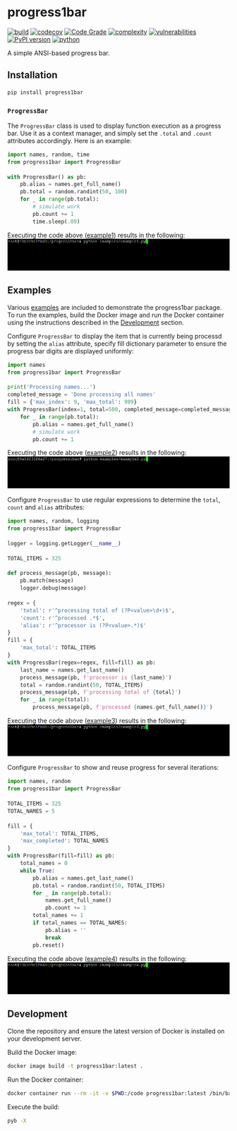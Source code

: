 # progress1bar #
[![build](https://github.com/soda480/progress1bar/actions/workflows/main.yml/badge.svg)](https://github.com/soda480/progress1bar/actions/workflows/main.yml)
[![codecov](https://codecov.io/gh/soda480/progress1bar/branch/main/graph/badge.svg?token=6zIZLnSJ0T)](https://codecov.io/gh/soda480/progress1bar)
[![Code Grade](https://www.code-inspector.com/project/25921/status/svg)](https://frontend.code-inspector.com/project/25921/dashboard)
[![complexity](https://img.shields.io/badge/complexity-Simple:%205-brightgreen)](https://radon.readthedocs.io/en/latest/api.html#module-radon.complexity)
[![vulnerabilities](https://img.shields.io/badge/vulnerabilities-None-brightgreen)](https://pypi.org/project/bandit/)
[![PyPI version](https://badge.fury.io/py/progress1bar.svg)](https://badge.fury.io/py/progress1bar)
[![python](https://img.shields.io/badge/python-3.9-teal)](https://www.python.org/downloads/)

A simple ANSI-based progress bar.

## Installation ##
```bash
pip install progress1bar
```

### `ProgressBar`

The `ProgressBar` class is used to display function execution as a progress bar. Use it as a context manager, and simply set the `.total` and `.count` attributes accordingly. Here is an example:
```python
import names, random, time
from progress1bar import ProgressBar

with ProgressBar() as pb:
    pb.alias = names.get_full_name()
    pb.total = random.randint(50, 100)
    for _ in range(pb.total):
        # simulate work
        pb.count += 1
        time.sleep(.09)
```
Executing the code above ([example1](https://github.com/soda480/progress1bar/tree/master/examples/example1.py)) results in the following:
![example](https://raw.githubusercontent.com/soda480/progress1bar/master/docs/images/example1.gif)

## Examples ##

Various [examples](https://github.com/soda480/progress1bar/tree/master/examples) are included to demonstrate the progress1bar package. To run the examples, build the Docker image and run the Docker container using the instructions described in the [Development](#development) section.

Configure `ProgressBar` to display the item that is currently being processd by setting the `alias` attribute, specify fill dictionary parameter to ensure the progress bar digits are displayed uniformly:
```python
import names
from progress1bar import ProgressBar

print('Processing names...')
completed_message = 'Done processing all names'
fill = {'max_index': 9, 'max_total': 999}
with ProgressBar(index=1, total=500, completed_message=completed_message, fill=fill, clear_alias=True) as pb:
    for _ in range(pb.total):
        pb.alias = names.get_full_name()
        # simulate work
        pb.count += 1
```
Executing the code above ([example2](https://github.com/soda480/progress1bar/tree/master/examples/example2.py)) results in the following:
![example](https://raw.githubusercontent.com/soda480/progress1bar/master/docs/images/example2.gif)

Configure `ProgressBar` to use regular expressions to determine the `total`, `count` and `alias` attributes:
```python
import names, random, logging
from progress1bar import ProgressBar

logger = logging.getLogger(__name__)

TOTAL_ITEMS = 325

def process_message(pb, message):
    pb.match(message)
    logger.debug(message)

regex = {
    'total': r'^processing total of (?P<value>\d+)$',
    'count': r'^processed .*$',
    'alias': r'^processor is (?P<value>.*)$'
}
fill = {
    'max_total': TOTAL_ITEMS
}
with ProgressBar(regex=regex, fill=fill) as pb:
    last_name = names.get_last_name()
    process_message(pb, f'processor is {last_name}')
    total = random.randint(50, TOTAL_ITEMS)
    process_message(pb, f'processing total of {total}')
    for _ in range(total):
        process_message(pb, f'processed {names.get_full_name()}')
```
Executing the code above ([example3](https://github.com/soda480/progress1bar/tree/master/examples/example3.py)) results in the following:
![example](https://raw.githubusercontent.com/soda480/progress1bar/master/docs/images/example3.gif)

Configure `ProgressBar` to show and reuse progress for several iterations:
```python
import names, random
from progress1bar import ProgressBar

TOTAL_ITEMS = 325
TOTAL_NAMES = 5

fill = {
    'max_total': TOTAL_ITEMS,
    'max_completed': TOTAL_NAMES
}
with ProgressBar(fill=fill) as pb:
    total_names = 0
    while True:
        pb.alias = names.get_last_name()
        pb.total = random.randint(50, TOTAL_ITEMS)
        for _ in range(pb.total):
            names.get_full_name()
            pb.count += 1
        total_names += 1  
        if total_names == TOTAL_NAMES:
            pb.alias = ''
            break
        pb.reset()
```
Executing the code above ([example4](https://github.com/soda480/progress1bar/tree/master/examples/example4.py)) results in the following:
![example](https://raw.githubusercontent.com/soda480/progress1bar/master/docs/images/example4.gif)

## Development ##

Clone the repository and ensure the latest version of Docker is installed on your development server.

Build the Docker image:
```sh
docker image build -t progress1bar:latest .
```

Run the Docker container:
```sh
docker container run --rm -it -v $PWD:/code progress1bar:latest /bin/bash
```

Execute the build:
```sh
pyb -X
```